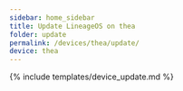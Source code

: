 ```yaml
---
sidebar: home_sidebar
title: Update LineageOS on thea
folder: update
permalink: /devices/thea/update/
device: thea
---
```

{% include templates/device_update.md %}
